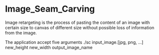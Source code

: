 # Image_Seam_Carving

Image retargeting is the process of pasting the content of an image with certain size to canvas of different size without possible loss of information from the image. 

The application accept five arguments ./sc input_image.[jpg, png, ...] new_height new_width output_image_name

